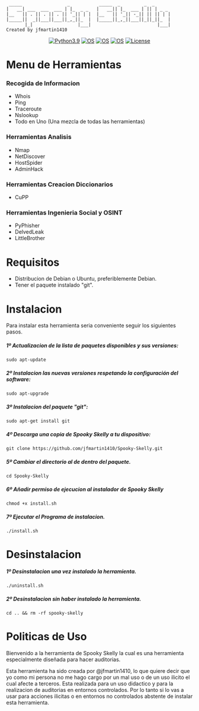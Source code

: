 ```
 _____                 _           _____  _         _  _      
|   __| ___  ___  ___ | |_  _ _   |   __|| |_  ___ | || | _ _ 
|__   || . || . || . || '_|| | |  |__   || '_|| -_|| || || | |
|_____||  _||___||___||_,_||_  |  |_____||_,_||___||_||_||_  |
       |_|                 |___|                         |___|
Created by jfmartin1410
```
<div align="center">

[![Python3.9](https://img.shields.io/badge/Python-3.9+-blue.svg)](https://www.python.org/downloads/release/python-3100/)
[![OS](https://img.shields.io/badge/Tested%20On-KaliLinux%20-cyan.svg)](https://www.kali.org/get-kali/)
 [![OS](https://img.shields.io/badge/Tested%20On-Ubuntu%20-purple.svg)](https://ubuntu.com/download)
 [![OS](https://img.shields.io/badge/Tested%20On-Debian%20-darkblue.svg)](https://www.debian.org/download)
[![License](https://img.shields.io/badge/License-Unlicense-light.svg)](https://github.com/jfmartin1410/Spooky-Skelly/blob/main/LICENSE)
  
</div>

# Menu de Herramientas

### Recogida de Informacion

- Whois
- Ping
- Traceroute
- Nslookup
- Todo en Uno (Una mezcla de todas las herramientas)

### Herramientas Analisis

- Nmap
- NetDiscover
- HostSpider
- AdminHack

### Herramientas Creacion Diccionarios

- CuPP

### Herramientas Ingenieria Social y OSINT

- PyPhisher
- DelvedLeak 
- LittleBrother


# Requisitos

- Distribucion de Debian o Ubuntu, preferiblemente Debian.
- Tener el paquete instalado "git".

# Instalacion

Para instalar esta herramienta seria conveniente seguir los siguientes pasos.
##### 1º Actualizacion de la lista de paquetes disponibles y sus versiones:
```
sudo apt-update
```
##### 2º Instalacion las nuevas versiones respetando la configuración del software:
```
sudo apt-upgrade
```
##### 3º Instalacion del paquete "git":
```
sudo apt-get install git
```
##### 4º Descarga una copia de Spooky Skelly a tu dispositivo:
```
git clone https://github.com/jfmartin1410/Spooky-Skelly.git
```
##### 5º Cambiar el directorio al de dentro del paquete.
```
cd Spooky-Skelly
```
##### 6º Añadir permiso de ejecucion al instalador de Spooky Skelly
```
chmod +x install.sh
```
##### 7º Ejecutar el Programa de instalacion.
```
./install.sh
```

# Desinstalacion
##### 1º Desinstalacion una vez instalado la herramienta.
```
./uninstall.sh
```
##### 2º Desinstalacion sin haber instalado la herramienta.
```
cd .. && rm -rf spooky-skelly
```

# Politicas de Uso

Bienvenido a la herramienta de Spooky Skelly la cual es una herramienta especialmente diseñada para hacer auditorias.

Esta herramienta ha sido creada por @jfmartin1410, lo que quiere decir que yo como mi persona no me hago cargo por un
mal uso o de un uso ilicito el cual afecte a terceros.
Esta realizada para un uso didactico y para la realizacion de auditorias en entornos controlados.
Por lo tanto si lo vas a usar para acciones ilicitas o en entornos no controlados abstente de instalar esta herramienta.


